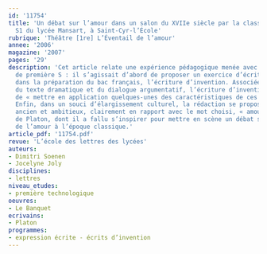 ```yaml
---
id: '11754'
title: 'Un débat sur l’amour dans un salon du XVIIe siècle par la classe de première
  S1 du lycée Mansart, à Saint-Cyr-l’École'
rubrique: 'Théâtre [1re] L’Éventail de l’amour'
annee: '2006'
magazine: '2007'
pages: '29'
description: 'Cet article relate une expérience pédagogique menée avec deux classes
  de première S : il s’agissait d’abord de proposer un exercice d’écriture qui s’inscrive
  dans la préparation du bac français, l’écriture d’invention. Associée à l’étude
  du texte dramatique et du dialogue argumentatif, l’écriture d’invention a pour but
  de « mettre en application quelques-unes des caractéristiques de ces types de texte ».
  Enfin, dans un souci d’élargissement culturel, la rédaction se propose un modèle
  ancien et ambitieux, clairement en rapport avec le mot choisi, « amour », « Le Banquet »,
  de Platon, dont il a fallu s’inspirer pour mettre en scène un débat sur la nature
  de l’amour à l’époque classique.'
article_pdf: '11754.pdf'
revue: 'L’école des lettres des lycées'
auteurs:
- Dimitri Soenen
- Jocelyne Joly
disciplines:
- lettres
niveau_etudes:
- première technologique
oeuvres:
- Le Banquet
ecrivains:
- Platon
programmes:
- expression écrite - écrits d’invention
---
```

